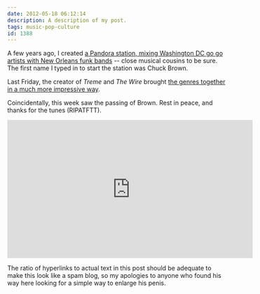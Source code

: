 ```yaml
---
date: 2012-05-18 06:12:14
description: A description of my post.
tags: music-pop-culture
id: 1388
---
```

A few years ago, I created <a href="http://www.pandora.com/?sc=sh99121514412040048&shareImp=true" target="_blank">a Pandora station, mixing Washington DC go go artists with New Orleans funk bands</a> -- close musical cousins to be sure.  The first name I typed in to start the station was Chuck Brown.

Last Friday, the creator of <i>Treme</i> and <i>The Wire</i> brought <a href="http://www.offbeat.com/2012/05/15/treme-vs-the-wire-battle-of-the-bands-at-tipitinas-photos/" target="_blank">the genres together in a much more impressive way</a>.  

Coincidentally, this week saw the passing of Brown.  Rest in peace, and thanks for the tunes (RIPATFTT).

<!--more--><iframe width="560" height="315" src="http://www.youtube.com/embed/JM1vSfrQQgQ" frameborder="0" allowfullscreen></iframe>

The ratio of hyperlinks to actual text in this post should be adequate to make this look like a spam blog, so my apologies to anyone who found his way here looking for a simple way to enlarge his penis.